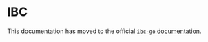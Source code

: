 <!--
order: false
parent:
  order: 5
-->

# IBC

This documentation has moved to the official [`ibc-go` documentation](https://ibc.cosmos.network).
